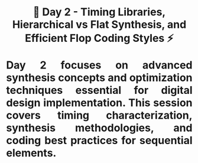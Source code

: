 <div align="center">
  <h1>🚀 Day 2 - Timing Libraries, Hierarchical vs Flat Synthesis, and Efficient Flop Coding Styles ⚡
  <div align="justify">

  <p align="justify">
  <b></b>Day 2 focuses on advanced synthesis concepts and optimization techniques essential for digital design implementation. This session covers timing characterization, synthesis methodologies, and coding best practices for sequential elements.</p>
  </p>
  
